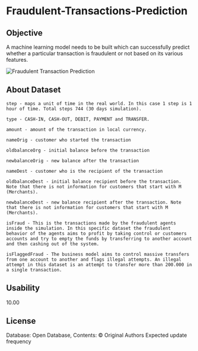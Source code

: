 # Fraudulent-Transactions-Prediction

## Objective

A machine learning model needs to be built which can successfully predict whether a particular transaction is fraudulent or not based on its various features. 

![Fraudulent Transaction Prediction](https://camo.githubusercontent.com/d05dcd92fd552ce96585b1063a306d89f67d52c91b67b6ac3c8891767c86605c/68747470733a2f2f7777772e66696e616e63652d6d6f6e74686c792e636f6d2f46696e616e63652d4d6f6e74686c792f77702d636f6e74656e742f75706c6f6164732f323031382f30372f46726175642d45706964656d69632d436f7374732d254332254133332e322d5472696c6c696f6e2d476c6f62616c6c792e6a7067)

## About Dataset

    step - maps a unit of time in the real world. In this case 1 step is 1 hour of time. Total steps 744 (30 days simulation).

    type - CASH-IN, CASH-OUT, DEBIT, PAYMENT and TRANSFER.

    amount - amount of the transaction in local currency.

    nameOrig - customer who started the transaction

    oldbalanceOrg - initial balance before the transaction

    newbalanceOrig - new balance after the transaction

    nameDest - customer who is the recipient of the transaction

    oldbalanceDest - initial balance recipient before the transaction. Note that there is not information for customers that start with M (Merchants).

    newbalanceDest - new balance recipient after the transaction. Note that there is not information for customers that start with M (Merchants).

    isFraud - This is the transactions made by the fraudulent agents inside the simulation. In this specific dataset the fraudulent behavior of the agents aims to profit by taking control or customers accounts and try to empty the funds by transferring to another account and then cashing out of the system.

    isFlaggedFraud - The business model aims to control massive transfers from one account to another and flags illegal attempts. An illegal attempt in this dataset is an attempt to transfer more than 200.000 in a single transaction.

## Usability

10.00

## License

Database: Open Database, Contents: © Original Authors
Expected update frequency

